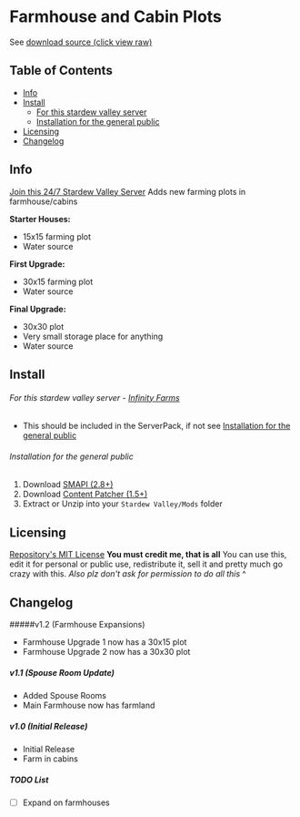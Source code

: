 # Farmhouse and Cabin Plots
See [download source (click view raw)](https://github.com/JessebotX/StardewMods/blob/master/ContentPatcherMods/%5BCP%5D%20Farmhouse%20Plots/%5BCP%5D%20Farmhouse%20Plots.zip)

## Table of Contents
- [Info](https://github.com/JessebotX/StardewMods/tree/master/ContentPatcherMods/%5BCP%5D%20Farmhouse%20Plots#info)
- [Install](https://github.com/JessebotX/StardewMods/tree/master/ContentPatcherMods/%5BCP%5D%20Farmhouse%20Plots#install)
  - [For this stardew valley server](https://github.com/JessebotX/StardewMods/tree/master/ContentPatcherMods/%5BCP%5D%20Farmhouse%20Plots#for-this-stardew-valley-server---infinity-farms)
  - [Installation for the general public](https://github.com/JessebotX/StardewMods/tree/master/ContentPatcherMods/%5BCP%5D%20Farmhouse%20Plots#installation-for-the-general-public)
- [Licensing](https://github.com/JessebotX/StardewMods/tree/master/ContentPatcherMods/%5BCP%5D%20Farmhouse%20Plots#licensing)
- [Changelog](https://github.com/JessebotX/StardewMods/tree/master/ContentPatcherMods/%5BCP%5D%20Farmhouse%20Plots#changelog)

## Info
[Join this 24/7 Stardew Valley Server](https://discord.gg/6QFxJS9)
Adds new farming plots in farmhouse/cabins

**Starter Houses:**

- 15x15 farming plot
- Water source

**First Upgrade:**

- 30x15 farming plot
- Water source

**Final Upgrade:**

- 30x30 plot
- Very small storage place for anything
- Water source

## Install
###### For this stardew valley server - [Infinity Farms](https://discord.gg/6QFxJS9)
- This should be included in the ServerPack, if not see [Installation for the general public](https://github.com/JessebotX/StardewMods/tree/master/ContentPatcherMods/%5BCP%5D%20Farmhouse%20Plots#installation-for-the-general-public) 

###### Installation for the general public
1. Download [SMAPI (2.8+)](https://www.nexusmods.com/stardewvalley/mods/2400)
2. Download [Content Patcher (1.5+)](https://www.nexusmods.com/stardewvalley/mods/1915)
3. Extract or Unzip into your ```Stardew Valley/Mods``` folder

## Licensing
[Repository's MIT License](https://github.com/JessebotX/StardewMods/blob/master/LICENSE)
**You must credit me, that is all**
You can use this, edit it for personal or public use, redistribute it, sell it and pretty much go crazy with this.
_Also plz don't ask for permission to do all this_ ^

## Changelog
#####v1.2 (Farmhouse Expansions)
- Farmhouse Upgrade 1 now has a 30x15 plot
- Farmhouse Upgrade 2 now has a 30x30 plot
##### v1.1 (Spouse Room Update)
- Added Spouse Rooms
- Main Farmhouse now has farmland
##### v1.0 (Initial Release)
- Initial Release
- Farm in cabins

##### TODO List
- [ ] Expand on farmhouses